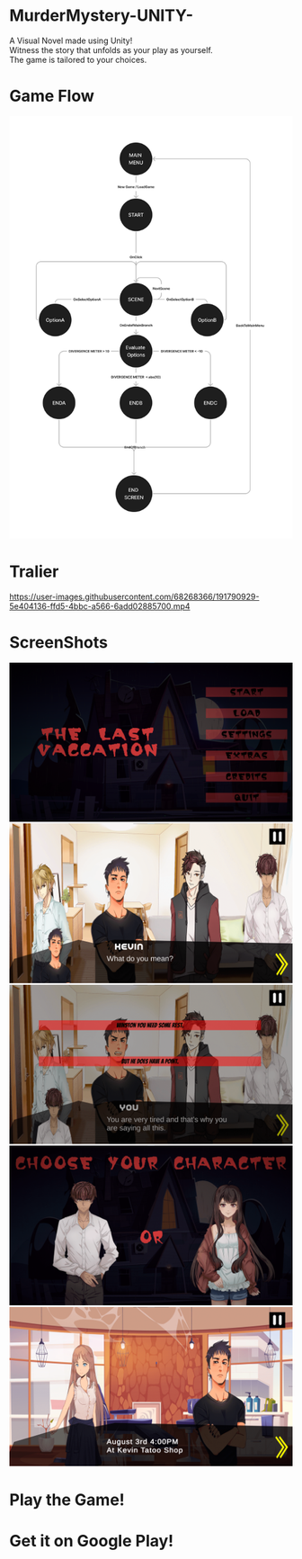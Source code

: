 # MurderMystery-UNITY-
A Visual Novel made using Unity! <br/>
Witness the story that unfolds as your play as yourself.<br/>
The game is tailored to your choices.

# Game Flow

![Download](./Assets/FlowChart.png)

# Tralier

https://user-images.githubusercontent.com/68268366/191790929-5e404136-ffd5-4bbc-a566-6add02885700.mp4

# ScreenShots
![Download](./Assets/1.png)
![Download](./Assets/2.png)
![Download](./Assets/3.png)
![Download](./Assets/4.png)
![Download](./Assets/5.png)

# Play the Game!

# Get it on Google Play!



